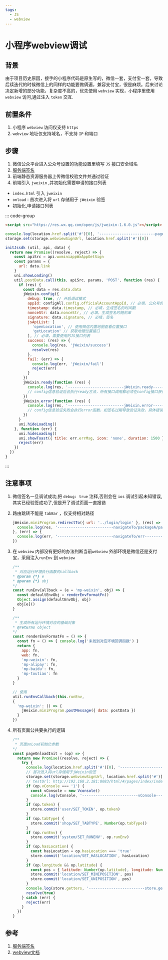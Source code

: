 ```yaml
---
tags:
  - JS
  - webview
---
```

# 小程序webview调试

## 背景
由于项目历史原因，接手的小程序代码是原生写的，微信一套，支付宝一套，导致后续迭代的时候微信上的同样的功能要做俩遍，兼容支付宝，很是麻烦。后来讨论决定新增的部分功能，复杂度不高的，优先使用 `webview` 实现，小程序里使用 `webview` 访问,通过注入 `token` 交互.

## 前置条件
1. 小程序 `webview` 访问仅支持 `https`
1. `webview` 地址仅支持域名，不支持 `IP` 和端口

## 步骤
1. 微信公众平台进入公众号设置的功能设置里填写 `JS` 接口安全域名
1. [服务端签名](https://developers.weixin.qq.com/doc/offiaccount/OA_Web_Apps/JS-SDK.html#4)
1. 前端静态资源服务器上传微信校验文件并通过验证
1. 前端引入 `jweixin` ,并初始化需要申请的接口列表
  * `index.html` 引入 `jweixin`
  * `onload` : 首次进入将 `url` 存储用于 `jWeixin` 验签
  * 初始化,申请接口列表

  ::: code-group
  ```html [index.html]
  <script src="https://res.wx.qq.com/open/js/jweixin-1.6.0.js"></script>
  ```
  ```js [index.vue]
  console.log(location.href.split('#')[0], '-------------------------pageOnloadInit执行----------------------')
  storage.set(storage.webviewSignUrl, location.href.split('#')[0])
  ```
  ```js [jWeixin.js]
  initJssdk (util, api, data) {
    return new Promise((resolve, reject) => {
      const apiSrc = api.wxminiappWxAppGetSign
      const params = {
        url: data.link
      }
      uni.showLoading()
      util.postData.call(this, apiSrc, params, 'POST', function (res) {
        if (res) {
          const data = res.data.data
          jWeixin.config({
            debug: true, // 开启调试模式
            appId: configAll.config.officialAccountAppId, // 必填，公众号的唯一标识
            timestamp: data.timestamp, // 必填，生成签名的时间戳
            nonceStr: data.nonceStr, // 必填，生成签名的随机串
            signature: data.signature, // 必填，签名
            jsApiList: [
              'openLocation', // 使用微信内置地图查看位置接口
              'getLocation' // 获取地理位置接口
            ], // 必填，需要使用的JS接口列表
            success: (res) => {
              console.log(res, 'jWeixin/success')
              resolve(res)
            },
            fail: (err) => {
              console.log(err, 'jWeixin/fail')
              reject(err)
            }
          })
          jWeixin.ready(function (res) {
            console.log(res, '-------------------------jWeixin.ready----------------------')
            // config信息验证后会执行ready方法，所有接口调用都必须在config接口获得结果之后，config是一个客户端的异步操作，所以如果需要在页面加载时就调用相关接口，则须把相关接口放在ready函数中调用来确保正确执行。对于用户触发时才调用的接口，则可以直接调用，不需要放在ready函数中。
          })
          jWeixin.error(function (res) {
            console.log(res, '-------------------------jWeixin.error----------------------')
            // config信息验证失败会执行error函数，如签名过期导致验证失败，具体错误信息可以打开config的debug模式查看，也可以在返回的res参数中查看，对于SPA可以在这里更新签名。
          })
        }
        uni.hideLoading()
      }, function (err) {
        uni.hideLoading()
        uni.showToast({ title: err.errMsg, icon: 'none', duration: 1500 })
        reject(err)
      })
    })
  }
  ```
  :::

## 注意事项
1. 微信签名一旦调试成功,把 `debug: true` 注释,否则会在 `ios` 调试引起未知错误,其实已经验签成功了,但是开了调试页面一直报错
1. 路由跳转不能是 `tabBar` ，仅支持相对路径

    ```js
    jWeixin.miniProgram.redirectTo({ url: '../login/login' }, (res) => {
      console.log(res, '-------------------------navigateTo/packageA/pages/login/login----------------------')
    }, (err) => {
      console.log(err, '-------------------------navigateTo/err----------------------')
    })
    ```


1. 在 `webview` 内部没有更好的办法判断当前`webview` 外部环境是微信还是支付宝，采用注入`runEnv` 到 `webview`

      ```js
      /**
       * 对应运行环境执行函数的callback
      * @param {*} e
      * @param {*} obj
      */
      const runEnvCallback = (e = 'mp-weixin', obj) => {
        const defaultEnvObj = renderEnvFormatFn()
        Object.assign(defaultEnvObj, obj)
        obj[e]()
      }

      /**
       * 生成所有运行环境对应的基础对象
      * @returns object
      */
      const renderEnvFormatFn = () => {
        const fn = () => { console.log('未找到对应环境回调函数') }
        return {
          app: fn,
          web: fn,
          'mp-weixin': fn,
          'mp-alipay': fn,
          'mp-baidu': fn,
          'mp-toutiao': fn
        }
      }

      // 使用
      util.runEnvCallback(this.runEnv,
      {
        'mp-weixin': () => {
          jWeixin.miniProgram.postMessage({ data: postData })
        }
      })
      ```

1. 所有页面公共要执行的逻辑

      ```js
      /**
       * 页面onLoad初始化参数
      */
      const pageOnloadInit = (op) => {
        return new Promise((resolve, reject) => {
          try {
            console.log(location.href.split('#')[0], '-------------------------pageOnloadInit执行----------------------')
            // 首次进入将url存储用于jWeixin验签
            storage.set(storage.webviewSignUrl, location.href.split('#')[0])
            // testUrl: http://192.168.2.181:8083/html/#/pages/index/index?token=831eb544-aa27-4869-a878-3c5eb7ac5417
            if (op.vConsole === '1') {
              const vConsole = new Vconsole()
              console.log(vConsole, '-------------------------vConsole----------------------')
            }
            if (op.token) {
              store.commit('user/SET_TOKEN', op.token)
            }
            if (op.tabType) {
              store.commit('shop/SET_TABTYPE', Number(op.tabType))
            }
            if (op.runEnv) {
              store.commit('system/SET_RUNENV', op.runEnv)
            }
            if (op.hasLocation) {
              const hasLocation = op.hasLocation === 'true'
              store.commit('location/SET_HASLOCATION', hasLocation)
            }
            if (op.longitude && op.latitude) {
              const pos = { latitude: Number(op.latitude), longitude: Number(op.longitude) }
              store.commit('location/SET_MINIPOSITION', pos)
              store.commit('location/SET_UNIPOSITION', pos)
            }
            console.log(store.getters, '-------------------------store.getters----------------------')
            resolve(true)
          } catch (err) {
            reject(err)
          }
        })
      }
      ```

## 参考
1. [服务端签名](https://developers.weixin.qq.com/doc/offiaccount/OA_Web_Apps/JS-SDK.html#4)
1. [webview文档](https://developers.weixin.qq.com/miniprogram/dev/component/web-view.html)
